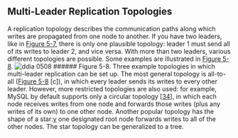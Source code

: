 ## Multi-Leader Replication Topologies 
A replication topology describes the communication paths along which writes are propagated from
one node to another. If you have two leaders, like in [Figure 5-7](#fig_replication_write_conflict), there is
only one plausible topology: leader 1 must send all of its writes to leader 2, and vice versa. With
more than two leaders, various different topologies are possible. Some examples are illustrated in
[Figure 5-8](#fig_replication_topologies). ![ddia 0508](assets/ddia_0508.png) ###### Figure 5-8. Three example topologies in which multi-leader replication can be set up. 
The most general topology is all-to-all ([Figure 5-8](#fig_replication_topologies) [c]), in which every
leader sends its writes to every other leader. However, more restricted topologies are also used:
for example, MySQL by default supports only a circular topology
[[34](ch05.html#Hodges2013vb)],
in which each node receives writes from one node and forwards those writes (plus any writes of its
own) to one other node. Another popular topology has the shape of a
star:[v](ch05.html#idm140605775851008) one
designated root node forwards writes to all of the other nodes. The star topology can be generalized
to a tree.
